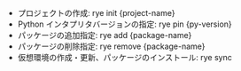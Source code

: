 -   プロジェクトの作成: rye init {project-name}
-   Python インタプリタバージョンの指定: rye pin {py-version}
-   パッケージの追加指定: rye add {package-name}
-   パッケージの削除指定: rye remove {package-name}
-   仮想環境の作成・更新、パッケージのインストール: rye sync
